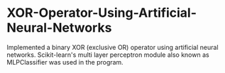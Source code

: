 # XOR-Operator-Using-Artificial-Neural-Networks
Implemented a binary XOR (exclusive OR) operator using artificial neural networks. Scikit-learn's multi layer perceptron module also known as MLPClassifier was used in the program.
